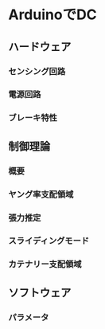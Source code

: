 # ArduinoでDC
## ハードウェア
### センシング回路
### 電源回路
### ブレーキ特性
## 制御理論
### 概要
### ヤング率支配領域
### 張力推定
### スライディングモード
### カテナリー支配領域
## ソフトウェア
### パラメータ
